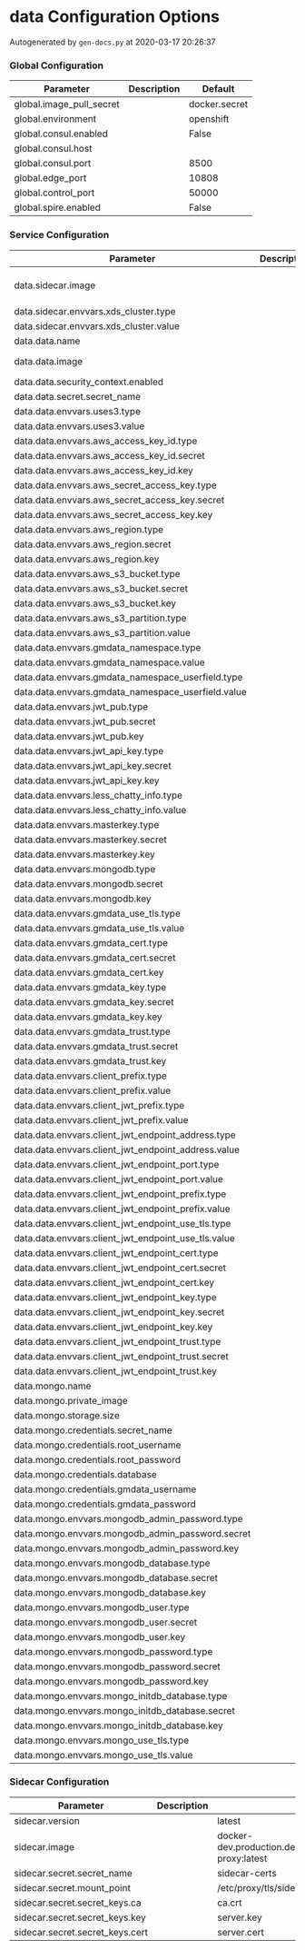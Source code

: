 # data Configuration Options

Autogenerated by `gen-docs.py` at 2020-03-17 20:26:37

### Global Configuration

|       Parameter        |Description|   Default   |
|------------------------|-----------|-------------|
|global.image_pull_secret|           |docker.secret|
|global.environment      |           |openshift    |
|global.consul.enabled   |           |False        |
|global.consul.host      |           |             |
|global.consul.port      |           |         8500|
|global.edge_port        |           |        10808|
|global.control_port     |           |        50000|
|global.spire.enabled    |           |False        |

### Service Configuration

|                     Parameter                     |Description|                             Default                             |
|---------------------------------------------------|-----------|-----------------------------------------------------------------|
|data.sidecar.image                                 |           |docker-dev.production.deciphernow.com/deciphernow/gm-proxy:latest|
|data.sidecar.envvars.xds_cluster.type              |           |value                                                            |
|data.sidecar.envvars.xds_cluster.value             |           |data                                                             |
|data.data.name                                     |           |data                                                             |
|data.data.image                                    |           |docker.production.deciphernow.com/deciphernow/gm-data:1.0.0      |
|data.data.security_context.enabled                 |           |False                                                            |
|data.data.secret.secret_name                       |           |data-secrets                                                     |
|data.data.envvars.uses3.type                       |           |value                                                            |
|data.data.envvars.uses3.value                      |           |true                                                             |
|data.data.envvars.aws_access_key_id.type           |           |secret                                                           |
|data.data.envvars.aws_access_key_id.secret         |           |{{ .Values.data.name }}-secrets                                  |
|data.data.envvars.aws_access_key_id.key            |           |aws_access_key_id                                                |
|data.data.envvars.aws_secret_access_key.type       |           |secret                                                           |
|data.data.envvars.aws_secret_access_key.secret     |           |{{ .Values.data.name }}-secrets                                  |
|data.data.envvars.aws_secret_access_key.key        |           |aws_secret_access_key                                            |
|data.data.envvars.aws_region.type                  |           |secret                                                           |
|data.data.envvars.aws_region.secret                |           |{{ .Values.data.name }}-secrets                                  |
|data.data.envvars.aws_region.key                   |           |aws_region                                                       |
|data.data.envvars.aws_s3_bucket.type               |           |secret                                                           |
|data.data.envvars.aws_s3_bucket.secret             |           |{{ .Values.data.name }}-secrets                                  |
|data.data.envvars.aws_s3_bucket.key                |           |aws_s3_bucket                                                    |
|data.data.envvars.aws_s3_partition.type            |           |value                                                            |
|data.data.envvars.aws_s3_partition.value           |           |data                                                             |
|data.data.envvars.gmdata_namespace.type            |           |value                                                            |
|data.data.envvars.gmdata_namespace.value           |           |home                                                             |
|data.data.envvars.gmdata_namespace_userfield.type  |           |value                                                            |
|data.data.envvars.gmdata_namespace_userfield.value |           |email                                                            |
|data.data.envvars.jwt_pub.type                     |           |secret                                                           |
|data.data.envvars.jwt_pub.secret                   |           |jwt-security                                                     |
|data.data.envvars.jwt_pub.key                      |           |jwt.pub                                                          |
|data.data.envvars.jwt_api_key.type                 |           |secret                                                           |
|data.data.envvars.jwt_api_key.secret               |           |jwt-security                                                     |
|data.data.envvars.jwt_api_key.key                  |           |jwt.api_key                                                      |
|data.data.envvars.less_chatty_info.type            |           |value                                                            |
|data.data.envvars.less_chatty_info.value           |           |false                                                            |
|data.data.envvars.masterkey.type                   |           |secret                                                           |
|data.data.envvars.masterkey.secret                 |           |{{ .Values.data.name }}-secrets                                  |
|data.data.envvars.masterkey.key                    |           |master_key                                                       |
|data.data.envvars.mongodb.type                     |           |secret                                                           |
|data.data.envvars.mongodb.secret                   |           |{{ .Values.mongo.credentials.secret_name }}                      |
|data.data.envvars.mongodb.key                      |           |database                                                         |
|data.data.envvars.gmdata_use_tls.type              |           |value                                                            |
|data.data.envvars.gmdata_use_tls.value             |           |true                                                             |
|data.data.envvars.gmdata_cert.type                 |           |secret                                                           |
|data.data.envvars.gmdata_cert.secret               |           |jwt-certs                                                        |
|data.data.envvars.gmdata_cert.key                  |           |server.cert.pem                                                  |
|data.data.envvars.gmdata_key.type                  |           |secret                                                           |
|data.data.envvars.gmdata_key.secret                |           |jwt-certs                                                        |
|data.data.envvars.gmdata_key.key                   |           |server.key.pem                                                   |
|data.data.envvars.gmdata_trust.type                |           |secret                                                           |
|data.data.envvars.gmdata_trust.secret              |           |jwt-certs                                                        |
|data.data.envvars.gmdata_trust.key                 |           |server.trust.pem                                                 |
|data.data.envvars.client_prefix.type               |           |value                                                            |
|data.data.envvars.client_prefix.value              |           |/services/data/1.0.0                                             |
|data.data.envvars.client_jwt_prefix.type           |           |value                                                            |
|data.data.envvars.client_jwt_prefix.value          |           |/jwt                                                             |
|data.data.envvars.client_jwt_endpoint_address.type |           |value                                                            |
|data.data.envvars.client_jwt_endpoint_address.value|           |localhost                                                        |
|data.data.envvars.client_jwt_endpoint_port.type    |           |value                                                            |
|data.data.envvars.client_jwt_endpoint_port.value   |           |10808                                                            |
|data.data.envvars.client_jwt_endpoint_prefix.type  |           |value                                                            |
|data.data.envvars.client_jwt_endpoint_prefix.value |           |/jwt                                                             |
|data.data.envvars.client_jwt_endpoint_use_tls.type |           |value                                                            |
|data.data.envvars.client_jwt_endpoint_use_tls.value|           |true                                                             |
|data.data.envvars.client_jwt_endpoint_cert.type    |           |secret                                                           |
|data.data.envvars.client_jwt_endpoint_cert.secret  |           |jwt-certs                                                        |
|data.data.envvars.client_jwt_endpoint_cert.key     |           |jwt.cert.pem                                                     |
|data.data.envvars.client_jwt_endpoint_key.type     |           |secret                                                           |
|data.data.envvars.client_jwt_endpoint_key.secret   |           |jwt-certs                                                        |
|data.data.envvars.client_jwt_endpoint_key.key      |           |jwt.key.pem                                                      |
|data.data.envvars.client_jwt_endpoint_trust.type   |           |secret                                                           |
|data.data.envvars.client_jwt_endpoint_trust.secret |           |jwt-certs                                                        |
|data.data.envvars.client_jwt_endpoint_trust.key    |           |jwt.trust.pem                                                    |
|data.mongo.name                                    |           |data-mongo                                                       |
|data.mongo.private_image                           |           |True                                                             |
|data.mongo.storage.size                            |           |                                                               40|
|data.mongo.credentials.secret_name                 |           |mongo-password                                                   |
|data.mongo.credentials.root_username               |           |mongo                                                            |
|data.mongo.credentials.root_password               |           |mongo                                                            |
|data.mongo.credentials.database                    |           |gmdata                                                           |
|data.mongo.credentials.gmdata_username             |           |gmdata-user                                                      |
|data.mongo.credentials.gmdata_password             |           |mongopassword                                                    |
|data.mongo.envvars.mongodb_admin_password.type     |           |secret                                                           |
|data.mongo.envvars.mongodb_admin_password.secret   |           |{{ $.Values.mongo.credentials.secret_name }}                     |
|data.mongo.envvars.mongodb_admin_password.key      |           |gmdata_password                                                  |
|data.mongo.envvars.mongodb_database.type           |           |secret                                                           |
|data.mongo.envvars.mongodb_database.secret         |           |{{ $.Values.mongo.credentials.secret_name }}                     |
|data.mongo.envvars.mongodb_database.key            |           |database                                                         |
|data.mongo.envvars.mongodb_user.type               |           |secret                                                           |
|data.mongo.envvars.mongodb_user.secret             |           |{{ $.Values.mongo.credentials.secret_name }}                     |
|data.mongo.envvars.mongodb_user.key                |           |root_username                                                    |
|data.mongo.envvars.mongodb_password.type           |           |secret                                                           |
|data.mongo.envvars.mongodb_password.secret         |           |{{ $.Values.mongo.credentials.secret_name }}                     |
|data.mongo.envvars.mongodb_password.key            |           |root_password                                                    |
|data.mongo.envvars.mongo_initdb_database.type      |           |secret                                                           |
|data.mongo.envvars.mongo_initdb_database.secret    |           |{{ $.Values.mongo.credentials.secret_name }}                     |
|data.mongo.envvars.mongo_initdb_database.key       |           |database                                                         |
|data.mongo.envvars.mongo_use_tls.type              |           |value                                                            |
|data.mongo.envvars.mongo_use_tls.value             |           |false                                                            |

### Sidecar Configuration

|           Parameter           |Description|                             Default                             |
|-------------------------------|-----------|-----------------------------------------------------------------|
|sidecar.version                |           |latest                                                           |
|sidecar.image                  |           |docker-dev.production.deciphernow.com/deciphernow/gm-proxy:latest|
|sidecar.secret.secret_name     |           |sidecar-certs                                                    |
|sidecar.secret.mount_point     |           |/etc/proxy/tls/sidecar/                                          |
|sidecar.secret.secret_keys.ca  |           |ca.crt                                                           |
|sidecar.secret.secret_keys.key |           |server.key                                                       |
|sidecar.secret.secret_keys.cert|           |server.cert                                                      |

